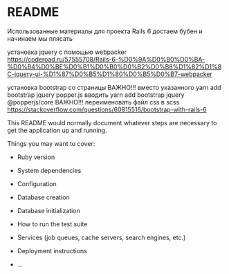 # README
Использованные материалы для проекта
Rails 6 достаем бубен и начинаем мы плясать

установка jquery c помощью webpacker
https://coderoad.ru/57555708/Rails-6-%D0%9A%D0%B0%D0%BA-%D0%B4%D0%BE%D0%B1%D0%B0%D0%B2%D0%B8%D1%82%D1%8C-jquery-ui-%D1%87%D0%B5%D1%80%D0%B5%D0%B7-webpacker 


установка bootstrap со страницы
ВАЖНО!!! вместо указанного yarn add bootstrap jquery popper.js вводить yarn add bootstrap jquery @popperjs/core
ВАЖНО!!! переименовать файл css в scss
https://stackoverflow.com/questions/60815516/bootstrap-with-rails-6



This README would normally document whatever steps are necessary to get the
application up and running.

Things you may want to cover:

* Ruby version

* System dependencies

* Configuration

* Database creation

* Database initialization

* How to run the test suite

* Services (job queues, cache servers, search engines, etc.)

* Deployment instructions

* ...
